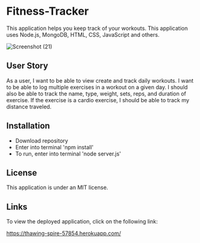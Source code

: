 # Fitness-Tracker

This application helps you keep track of your workouts. This application uses Node.js, MongoDB, HTML, CSS, JavaScript and others.

![Screenshot (21)](https://user-images.githubusercontent.com/73720274/140682278-05e5598b-23f0-404a-8743-0076d2bab45a.png)

## User Story

As a user, I want to be able to view create and track daily workouts. I want to be able to log multiple exercises in a workout on a given day. I should also be able to track the name, type, weight, sets, reps, and duration of exercise. If the exercise is a cardio exercise, I should be able to track my distance traveled.

## Installation

- Download repository
- Enter into terminal 'npm install'
- To run, enter into terminal 'node server.js'

## License

This application is under an MIT license.

## Links

To view the deployed application, click on the following link:

https://thawing-spire-57854.herokuapp.com/
